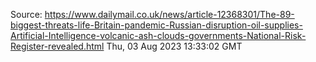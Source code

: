 Source: https://www.dailymail.co.uk/news/article-12368301/The-89-biggest-threats-life-Britain-pandemic-Russian-disruption-oil-supplies-Artificial-Intelligence-volcanic-ash-clouds-governments-National-Risk-Register-revealed.html
Thu, 03 Aug 2023 13:33:02 GMT
